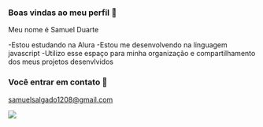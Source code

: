 ### Boas vindas ao meu perfil 🥇

Meu nome é Samuel Duarte

  -Estou estudando na Alura
  -Estou me desenvolvendo na linguagem javascript
  -Utilizo esse espaço para minha organização e compartilhamento dos meus projetos desenvlvidos

  ### Você entrar em contato 📧
  samuelsalgado1208@gmail.com
  
   ![](https://media1.tenor.com/m/ZARBViZffU4AAAAd/hd-smirk.gif)  
  








